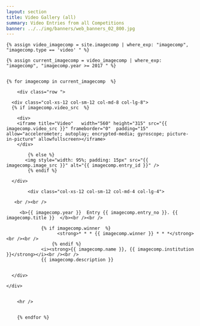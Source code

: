 ```yaml
---
layout: section
title: Video Gallery (all)
summary: Video Entries from all Competitions
banner: ../../img/banners/web_banners_02_800.jpg
---
```



<section id="service">
  <div class="container">


    {% assign video_imagecomp = site.imagecomp | where_exp: "imagecomp", "imagecomp.type == 'video' " %}
	
    {% assign current_imagecomp = video_imagecomp | where_exp: "imagecomp", "imagecomp.year >= 2017 " %}


    {% for imagecomp in current_imagecomp  %}
	
		<div class="row ">	

      <div class="col-xs-12 col-sm-12 col-md-8 col-lg-8">
	  {% if imagecomp.video_src  %}

		<div>
		<iframe title="Video"   width="560" height="315" src="{{ imagecomp.video_src }}" frameborder="0"  padding="15" allow="accelerometer; autoplay; encrypted-media; gyroscope; picture-in-picture" allowfullscreen></iframe>
		</div>


<!--
         <a href="{{ imagecomp.video_src }}" target="_blank" ><img style="width: 95%; padding: 15px" src="{{ imagecomp.image_src }}" alt="Entry {{ imagecomp.entry_no }}" title="Click to play video"  /></a>
-->

			{% else %}
	       <img style="width: 95%; padding: 15px" src="{{ imagecomp.image_src }}" alt="{{ imagecomp.entry_id }}" />
			{% endif %}
			
      </div>
			
			<div class="col-xs-12 col-sm-12 col-md-4 col-lg-4">
        
       <br /><br />
  
  		 <b>{{ imagecomp.year }}  Entry {{ imagecomp.entry_no }}. {{ imagecomp.title }}  </b><br /><br />
			 
			     {% if imagecomp.winner  %}
					   <strong>* * * {{ imagecomp.winner }} * * *</strong><br /><br />
					 {% endif %}
			     <i><strong>{{ imagecomp.name }}, {{ imagecomp.institution }}</strong></i><br /><br /> 
  		 		 {{ imagecomp.description }}
 

      </div>
			
    </div>	
	
	
		<hr />
		
		
		{% endfor %}
		



	
		

		
		
			
		
  </div>
</section>

